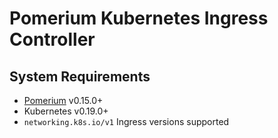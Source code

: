 # Pomerium Kubernetes Ingress Controller

## System Requirements

- [Pomerium](https://github.com/pomerium/pomerium) v0.15.0+
- Kubernetes v0.19.0+
- `networking.k8s.io/v1` Ingress versions supported
